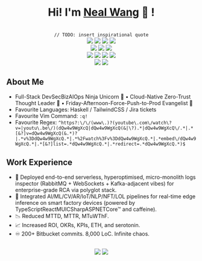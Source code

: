 <div align="center">
	<h1>Hi! I'm <a href="https://mathletedev.github.io">Neal Wang</a> 🐬 !</h1>
	<br />
    <code>// TODO: insert inspirational quote</code>
	<br />
	<a href="https://gnu.org/gnu/linux-and-gnu.en.html"><img src="https://img.shields.io/badge/OS-GNU/Linux-cdd6f4?style=flat&logo=gnu" /></a>
	<a href="https://nixos.org"><img src="https://img.shields.io/badge/DISTRO-NixOS-74c7ec?style=flat&logo=nixos" /></a>
	<a href="https://hyprland.org"><img src="https://img.shields.io/badge/WC-Hyprland-89dceb?style=flat&logo=elixir" /></a>
	<a href="https://neovim.io"><img src="https://img.shields.io/badge/EDITOR-Neovim-a6e3a1?style=flat&logo=neovim" /></a>
	<br />
	<a href="https://github.com/mathletedev"><img src="https://img.shields.io/github/stars/mathletedev?color=cdd6f4&label=GITHUB&style=flat&logo=github" /></a>
	<a href="mailto:nealwang.sh@pm.me"><img src="https://img.shields.io/badge/EMAIL-nealwang.sh@pm.me-b4befe?style=flat&logo=protonmail" /></a>
	<a href="https://linkedin.com/in/neal-wang-a67717234"><img src="https://img.shields.io/badge/LINKEDIN-Neal_Wang-74c7ec?style=flat&logo=linkedin" /></a>
	<br />
	<a href="https://rust-lang.org"><img src="https://img.shields.io/badge/LANG-Rust-f2cdcd?style=flat&logo=rust" /></a>
	<a href="https://haskell.org"><img src="https://img.shields.io/badge/Haskell-b4befe?style=flat&logo=haskell" /></a>
	<a href="https://typescriptlang.org"><img src="https://img.shields.io/badge/TypeScript-74c7ec?style=flat&logo=typescript" /></a>
	<a href="https://go.dev"><img src="https://img.shields.io/badge/Go-94e2d5?style=flat&logo=go" /></a>
	<br />
	<a href="https://youtube.com/@mathletedev"><img src="https://img.shields.io/youtube/channel/subscribers/UCOaIT1nP-FhOFlhz2_fzJ1Q?style=flat&logo=youtube&label=YOUTUBE&color=eba0ac" /></a>
	<a href="https://discord.gg/RRfW8FrX3E"><img src="https://img.shields.io/discord/831364077875626015?color=74c7ec&label=DISCORD&logo=discord" /></a>
	<br />
    <div align="left">
        <h2>About Me</h2>
        <ul>
            <li>Full-Stack DevSecBizAIOps Ninja Unicorn 🦄 • Cloud-Native Zero-Trust Thought Leader 🧠 • Friday-Afternoon-Force-Push-to-Prod Evangelist 🚨</li>
            <li>Favourite Languages: Haskell / TailwindCSS / Jira tickets</li>
            <li>Favourite Vim Command: <code>:q!</code></li>
            <li>Favourite Regex: <code>^https?:\/\/(www\.)?(youtube\.com\/watch\?v=|youtu\.be\/)(dQw4w9WgXcQ|dQw4w9WgXcQ(&|\?).*|dQw4w9WgXcQ\/.*|.*[&?]v=dQw4w9WgXcQ(&.*)?|.*v%3DdQw4w9WgXcQ.*|.*%2Fwatch%3Fv%3DdQw4w9WgXcQ.*|.*embed\/dQw4w9WgXcQ.*|.*[&?]list=.*dQw4w9WgXcQ.*|.*redirect=.*dQw4w9WgXcQ.*)$</code></li>
        </ul>
        <h2>Work Experience</h2>
        <ul>
            <li>🔎 Deployed end-to-end serverless, hyperoptimised, micro-monolith logs inspector (RabbitMQ + WebSockets + Kafka-adjacent vibes) for enterprise-grade RCA via polyglot stack.</li>
            <li>🚀 Integrated AI/ML/CV/AR/IoT/NLP/NFT/LOL pipelines for real-time edge inference on smart factory devices (powered by TypeScriptReactMUICSharpASPNETCore™ and caffeine).</li>
            <li>📉 Reduced MTTD, MTTR, MTuWThF.</li>
            <li>📈 Increased ROI, OKRs, KPIs, ETH, and serotonin.</li>
            <li>♾️ 200+ Bitbucket commits. 8,000 LoC. Infinite chaos.</li>
        </ul>
    </div>
	<br />
	<img src="https://github-readme-stats.vercel.app/api?username=mathletedev&hide_title=true&hide_rank=true&show_icons=true&include_all_commits=true&line_height=24&hide_border=true&number_format=long&bg_color=1e1e2e&text_color=cdd6f4&icon_color=cba6f7&title_color=94e2d5" />
	<img src="https://github-readme-stats.vercel.app/api/top-langs/?username=mathletedev&hide_title=true&langs_count=8&layout=compact&hide_border=true&bg_color=1e1e2e&text_color=cdd6f4&icon_color=cba6f7&title_color=94e2d5" />
</div>
